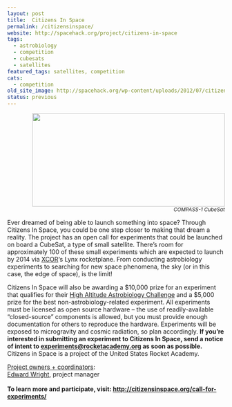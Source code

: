 ```yaml
---
layout: post
title:  Citizens In Space
permalink: /citizensinspace/
website: http://spacehack.org/project/citizens-in-space
tags: 
  - astrobiology
  - competition
  - cubesats
  - satellites
featured_tags: satellites, competition
cats: 
  - competition
old_site_image: http://spacehack.org/wp-content/uploads/2012/07/citizensinspace_large.jpg
status: previous
---
```


<div class = "scrape-from-old-wordpress">

<p style="text-align: right;"><img title="" src="http://spacehack.org/wp-content/uploads/2012/07/citizensinspace_large.jpg" alt="" width="446" height="216" /><br />
<em><small>COMPASS-1 CubeSat</small></em></p>
<p>Ever dreamed of being able to launch something into space? Through Citizens In Space, you could be one step closer to making that dream a reality. The project has an open call for experiments that could be launched on board a CubeSat, a type of small satellite. There&#8217;s room for approximately 100 of these small experiments which are expected to launch by 2014 via <a href="http://www.xcor.com/">XCOR</a>&#8216;s Lynx rocketplane. From conducting astrobiology experiments to searching for new space phenomena, the sky (or in this case, the edge of space), is the limit!</p>
<p>Citizens In Space will also be awarding a $10,000 prize for an experiment that qualifies for their <a title="High Altitude Astrobiology Challenge" href="http://www.citizensinspace.org/astrobiology-challenge/" target="_blank">High Altitude Astrobiology Challenge</a> and a $5,000 prize for the best non-astrobiology-related experiment. All experiments must be licensed as open source hardware &#8211; the use of readily-available &#8220;closed-source&#8221; components is allowed, but you must provide enough documentation for others to reproduce the hardware. Experiments will be exposed to microgravity and cosmic radiation, so plan accordingly. <strong>If you&#8217;re interested in submitting an experiment to Citizens In Space, send a notice of intent to <a href="mailto:experiments@rocketacademy.org?subject=Notice%20of%20Intent">experiments@rocketacademy.org</a> as soon as possible.</strong> Citizens in Space is a project of the United States Rocket Academy.</p>
<p><span style="text-decoration: underline;">Project owners + coordinators</span>:<br />
<a href="mailto:edward.v.wright@rocketacademy.org">Edward Wright</a>, project manager<br />
<!--supplement--><br />
<strong>To learn more and participate, visit: <a href="http://citizensinspace.org/call-for-experiments/">http://citizensinspace.org/call-for-experiments/</a></strong></p>


</div>